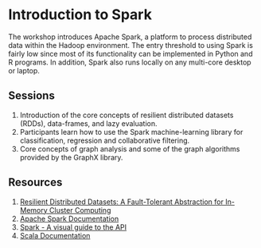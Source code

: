 # Introduction to Spark

The workshop introduces Apache Spark, a platform to process distributed data within the Hadoop environment. The entry threshold to using Spark is fairly low since most of its functionality can be implemented in Python and R programs. In addition, Spark also runs locally on any multi-core desktop or laptop. 

## Sessions
1. Introduction of the core concepts of resilient distributed datasets (RDDs), data-frames, and lazy evaluation.
2. Participants learn how to use the Spark machine-learning library for classification, regression and collaborative filtering.
3. Core concepts of graph analysis and some of the graph algorithms provided by the GraphX library. 

## Resources
1. [Resilient Distributed Datasets: A Fault-Tolerant Abstraction for In-Memory Cluster Computing](http://www-bcf.usc.edu/~minlanyu/teach/csci599-fall12/papers/nsdi_spark.pdf)
1. [Apache Spark Documentation](http://spark.apache.org/documentation.html)
2. [Spark - A visual guide to the API](http://training.databricks.com/visualapi.pdf)
3. [Scala Documentation](http://docs.scala-lang.org/index.html)

